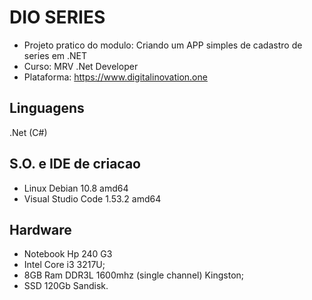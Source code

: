 # DIO SERIES

 - Projeto pratico do modulo: Criando um APP simples de cadastro de series em .NET
 - Curso: MRV .Net Developer
 - Plataforma: https://www.digitalinovation.one

## Linguagens
.Net (C#)

## S.O. e IDE de criacao
 - Linux Debian 10.8 amd64
 - Visual Studio Code 1.53.2 amd64

## Hardware
 - Notebook Hp 240 G3
 - Intel Core i3 3217U;
 - 8GB Ram DDR3L 1600mhz (single channel) Kingston;
 - SSD 120Gb Sandisk.  

